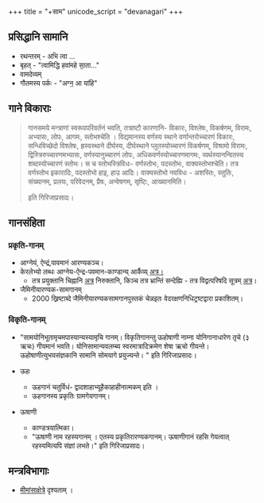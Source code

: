 +++
title = "+साम"
unicode_script = "devanagari"
+++

## प्रसिद्धानि सामानि
- रथन्तरम् - अभि त्वा …
- बृहत् - "त्वामिद्धि हवा॑महे सा॒ता…"
- वामदेव्यम् 
- गौतमस्य पर्कः - "अग्न॒ आ या॑हि"

## गाने विकाराः
> गानसमये मन्त्राणां स्वरूपपरिवर्तनं भवति, तत्राष्टौ कारणानि- विकारः, विश्लेषः, विकर्षणम्, विरामः, अभ्यासः, लोपः, आगमः, स्तोभश्चेति । विद्यमानस्य वर्णस्य स्थाने वर्णान्तरोच्चारणं  विकारः,     सन्धिविच्छेदो    विश्लेषः,     ह्रस्वस्थाने   दीर्घस्य,     दीर्घस्थाने प्लुतस्योच्चारणं विकर्षणम्, विश्रामो विरामः, द्विस्त्रिरुच्चारणमभ्यासः, वर्णस्यानुच्चारणं लोपः, अधिकवर्णस्योच्चारणमागमः, व्यर्थस्यानन्वितस्य शब्दस्योच्चारणं स्तोभः। स च स्तोभस्त्रिविधः- वर्णस्तोभः, पदस्तोभः, वाक्यस्तोभश्चेति। तत्र वर्णस्तोभ इकारादिः, पदस्तोभो हाइ, हाउ आदिः। वाक्यस्तोभो नवविधः - अशस्तिः, स्तुतिः, संख्यानम्, प्रलयः, परिवेदनम्, प्रैषः, अन्वेषणम्, सृष्टिः, आख्यानमिति।  
> 
> इति गिरिजाप्रसादः।

## गानसंहिता
### प्रकृति-गानम्
- आग्नेयं, ऐन्द्रं,पावमानं आरण्यकञ्च।  
- केरलेभ्यो लब्धः आग्नेय-ऐन्द्र-पवमान-काण्डान्य् आर्कैव्य् [अत्र।](https://archive.org/stream/in.ernet.dli.2015.487174/2015.487174.Jaiminiya-Samagana#page/n41/mode/2up)  
    - तत्र प्रयुक्तानि चिह्नानि [अत्र](https://archive.org/stream/in.ernet.dli.2015.487174/2015.487174.Jaiminiya-Samagana#page/n27/mode/2up) निरुक्तानि, किञ्च तत्र भ्रान्तिं सन्देह्मि \- तत्र विद्वत्परिषदि सूत्रम् [अत्र](https://groups.google.com/d/msg/bvparishat/54KHAHZlc6k/PdN79NQhDQAJ)।  
- जैमिनीयारण्यक-सामगानम्
    - 2000 ख्रिष्टाब्दे जैमिनीयारण्यकसामगानपुस्तकं चेन्नइतः वेदरक्षणनिधिट्रष्टद्वारा प्रकाशितम्।  
            
### विकृति-गानम्
- "सामयोनिभूतामृचमपास्यान्यस्यामृचि गानम्। विकृतिगानन्तु ऊहोषाणी नाम्ना योनिगानाधारेण तृचे (३ ऋचः) गीयमानं भवति। योनिसामान्यवलम्ब्य स्वरमात्रादिक्रमेण शेषा ऋचो गीयन्ते। ऊहोषाणीत्युभयसंज्ञकानि सामानि सोमयागे प्रयुज्यन्ते। " इति गिरिजाप्रसादः।
- ऊहः
    - ऊहगानं चतुर्विधं\- द्वादशाहाभ्यूहैकाहाहीनात्मकम् इति ।
    - ऊहगानस्य प्रकृतिः ग्रामगेयगानम्।  
        
- ऊषाणी
    - काण्डत्रयात्मिका।
    - "ऊषाणी नाम रहस्यगानम् । एतस्य प्रकृतिरारण्यकगानम्। ऊषाणीगानं रहसि गेयत्वात् रहस्यमित्यपि संज्ञां लभते।" इति गिरिजाप्रसादः।

## मन्त्रविभागाः
- [मीमांसाक्षेत्रे](../../../mImAMsA/bodhaH/veda-vAkyam/saMskAra/mantraH/) दृश्यताम् ।

